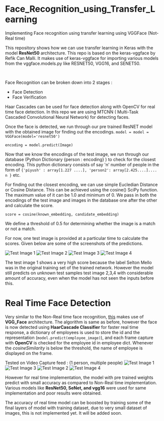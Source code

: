 # Face_Recognition_using_Transfer_Learning
Implementing Face recognition using transfer learning using VGGFace (Not-Real time)

This repository shows how we can use transfer learning in Keras with the model **ResNet50** architecture. This repo is based on the keras-vggface by Refik Can Malli. It makes use of keras-vggface for importing various models from the vggface.models.py like RESNET50, VGG16, and SENET50. 

<br> 



Face Recognition can be broken down into 2 stages : 
* Face Detection 
* Face Verification

Haar Cascades can be used for face detection along with OpenCV for real time face detection. In this repo we are using MTCNN ( Multi-Task Cascaded Convolutional Neural Network) for detecting faces. 

Once the face is detected, we run through our pre trained ResNET model with the obtained image for finding out the encodings.
`model = model = VGGFace(model='resnet50')`

`encoding = model.predict(Image)`

Now that we know the encodings of the test image, we run through our database (Python Dictionary {person : encoding} ) to check for the closest encoding. This python dictionary consists of say 'n' number of people in the form of `{'piyush' : array[1.227 ....], 'person2': array[2.425....].... n }` etc.

For finding out the closest encoding, we can use simple Eucledian Distance or Cosine Distance. This can be achieved using the cosine() SciPy function. The maximum value of it can be 1.0 and minimum of 0. We pass in both the encodings of the test image and images in the database one after the other and calculate the score. 

`score = cosine(known_embedding, candidate_embedding)`

We define a threshold of 0.5 for determining whether the image is a match or not a match.

For now, one test image is provided at a particular time to calculate the scores. Given below are some of the screenshots of the predictions.

![Test Image 1](https://github.com/knightowl2704/Face_Recognition_using_Transfer_Learning/blob/master/Screenshots/Screenshot%20(6).png)
![Test Image 2](https://github.com/knightowl2704/Face_Recognition_using_Transfer_Learning/blob/master/Screenshots/Screenshot%20(7).png)
![Test Image 3](https://github.com/knightowl2704/Face_Recognition_using_Transfer_Learning/blob/master/Screenshots/Screenshot%20(8).png)
![Test Image 4](https://github.com/knightowl2704/Face_Recognition_using_Transfer_Learning/blob/master/Screenshots/Screenshot%20(9).png)

The test image 1 shows a very high score because the label Selton Mello was in the original training set of the trained network. However the model still predicts on unknown test samples test image 2,3,4 with considerable amount of accuracy, even when the model has not seen the inputs before this. 


<h1> Real Time Face Detection </h1>

Very similar to the Non-Real time face recognition, [this](https://github.com/knightowl2704/Face_Recognition_using_Transfer_Learning/blob/master/Real_time_implementation.py) makes use of **VGG_Face** architecture. The algorithm is same as before, however the face is now detected using **HaarCascade Classifier** for faster real time response, a dictionary of employees is used to store the id and the representation (`model.predict(employee_image)`), and each frame capture with **OpenCV** is checked for the employee id in employee dict. Whenever the *cosineSimilarity* is below the threshold, the name of employee is displayed on the frame. 

Tested on Video Capture feed : (1 person, multiple people)
![Test Image 1](https://github.com/knightowl2704/Face_Recognition_using_Transfer_Learning/blob/master/Screenshots/Screenshot%20(13).png)
![Test Image 3](https://github.com/knightowl2704/Face_Recognition_using_Transfer_Learning/blob/master/Screenshots/Screenshot%20(26).png)
![Test Image 2](https://github.com/knightowl2704/Face_Recognition_using_Transfer_Learning/blob/master/Screenshots/Screenshot%20(27).png)
![Test Image 4](https://github.com/knightowl2704/Face_Recognition_using_Transfer_Learning/blob/master/Screenshots/Screenshot%20(28).png)

However for real time implementation, the model with pre trained weights predict with small accuracy as compared to Non-Real time implementation. Various models like **ResNet50, SeNet, and vgg16** were used for same implementation and poor results were obtained.

The accuracy of real time model can be boosted by training some of the final layers of model with training dataset, due to very small dataset of images, this is not implemented yet. It will be added soon. 


